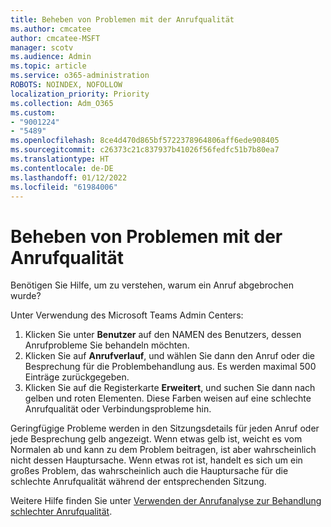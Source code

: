```yaml
---
title: Beheben von Problemen mit der Anrufqualität
ms.author: cmcatee
author: cmcatee-MSFT
manager: scotv
ms.audience: Admin
ms.topic: article
ms.service: o365-administration
ROBOTS: NOINDEX, NOFOLLOW
localization_priority: Priority
ms.collection: Adm_O365
ms.custom:
- "9001224"
- "5489"
ms.openlocfilehash: 8ce4d470d865bf5722378964806aff6ede908405
ms.sourcegitcommit: c26373c21c837937b41026f56fedfc51b7b80ea7
ms.translationtype: HT
ms.contentlocale: de-DE
ms.lasthandoff: 01/12/2022
ms.locfileid: "61984006"
---
```

# <a name="troubleshoot-call-quality-problems"></a>Beheben von Problemen mit der Anrufqualität

Benötigen Sie Hilfe, um zu verstehen, warum ein Anruf abgebrochen wurde?

Unter Verwendung des Microsoft Teams Admin Centers:

1. Klicken Sie unter **Benutzer** auf den NAMEN des Benutzers, dessen Anrufprobleme Sie behandeln möchten.
2. Klicken Sie auf **Anrufverlauf**, und wählen Sie dann den Anruf oder die Besprechung für die Problembehandlung aus. Es werden maximal 500 Einträge zurückgegeben.
3. Klicken Sie auf die Registerkarte **Erweitert**, und suchen Sie dann nach gelben und roten Elementen. Diese Farben weisen auf eine schlechte Anrufqualität oder Verbindungsprobleme hin.

Geringfügige Probleme werden in den Sitzungsdetails für jeden Anruf oder jede Besprechung gelb angezeigt. Wenn etwas gelb ist, weicht es vom Normalen ab und kann zu dem Problem beitragen, ist aber wahrscheinlich nicht dessen Hauptursache. Wenn etwas rot ist, handelt es sich um ein großes Problem, das wahrscheinlich auch die Hauptursache für die schlechte Anrufqualität während der entsprechenden Sitzung.

Weitere Hilfe finden Sie unter [Verwenden der Anrufanalyse zur Behandlung schlechter Anrufqualität](https://docs.microsoft.com/microsoftteams/use-call-analytics-to-troubleshoot-poor-call-quality#troubleshoot-call-quality-problems-using-call-analytics).
